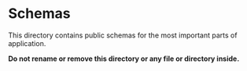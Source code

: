 # Schemas

This directory contains public schemas for the most important parts of application.

**Do not rename or remove this directory or any file or directory inside.**
